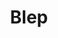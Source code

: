 ---
title: Blep
crosslinks:
- aww
- cats
- pics
- teefies
- Catloaf
- RelayForReddit
- videos
- MildlyStartledCats
- worldnews
- growtrees
- catchinscratches
- DisneyEyes
- torties
- AnimalsBeingDerps
- Blup
- funny_cats
- ImagesOfCalifornia
- funny
- HighResPussyPIcs
---